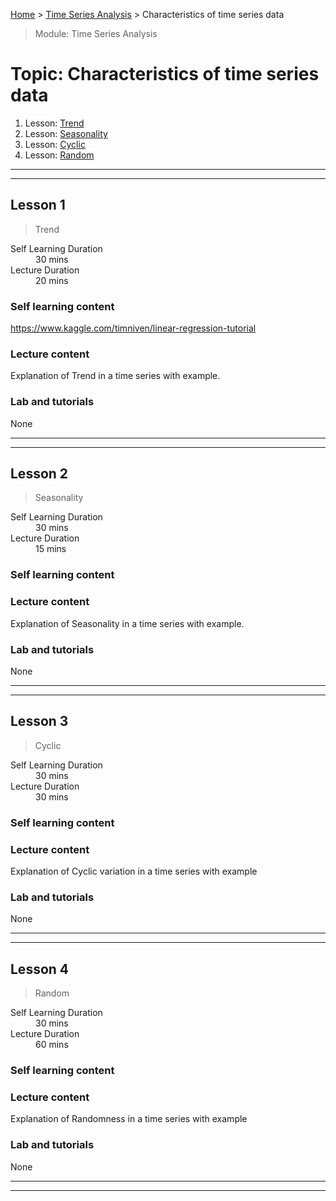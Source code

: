 [Home](../README.md) > [Time Series Analysis](./README.md) > Characteristics of time series data

> Module: Time Series Analysis

# Topic: Characteristics of time series data

1. Lesson: [Trend](#lesson-1)
1. Lesson: [Seasonality](#lesson-2)
1. Lesson: [Cyclic](#lesson-3)
1. Lesson: [Random](#lesson-4)

---

---

## Lesson 1

> Trend

<dl>
<dt>Self Learning Duration</dt>
<dd>30 mins</dd>
<dt>Lecture Duration</dt>
<dd>20 mins</dd>
</dl>

### Self learning content

https://www.kaggle.com/timniven/linear-regression-tutorial

### Lecture content

Explanation of Trend in a time series with example.

### Lab and tutorials

None

---

---

## Lesson 2

> Seasonality

<dl>
<dt>Self Learning Duration</dt>
<dd>30 mins</dd>
<dt>Lecture Duration</dt>
<dd>15 mins</dd>
</dl>

### Self learning content


### Lecture content

Explanation of Seasonality in a time series with example.

### Lab and tutorials

None

---

---

## Lesson 3

> Cyclic

<dl>
<dt>Self Learning Duration</dt>
<dd>30 mins</dd>
<dt>Lecture Duration</dt>
<dd>30 mins</dd>
</dl>

### Self learning content


### Lecture content

Explanation of Cyclic variation in a time series with example 

### Lab and tutorials

None

---

---

## Lesson 4

> Random

<dl>
<dt>Self Learning Duration</dt>
<dd>30 mins</dd>
<dt>Lecture Duration</dt>
<dd>60 mins</dd>
</dl>

### Self learning content


### Lecture content

Explanation of Randomness in a time series with example

### Lab and tutorials

None

---

---

